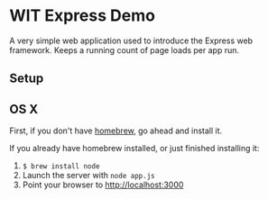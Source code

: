 WIT Express Demo
================

A very simple web application used to introduce the Express web framework. Keeps
a running count of page loads per app run.

Setup
-----

## OS X

First, if you don't have [homebrew](http://mxcl.github.com/homebrew/), go ahead and install it.

If you already have homebrew installed, or just finished installing it:

1. `$ brew install node`
2. Launch the server with `node app.js`
3. Point your browser to [http://localhost:3000](http://localhost:3000)
